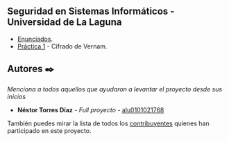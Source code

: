 ## Seguridad en Sistemas Informáticos - Universidad de La Laguna
* [Enunciados]().
* [Práctica 1](https://github.com/alu0101021768/SSI-/tree/master/P1) - Cifrado de Vernam.


## Autores ✒️

_Menciona a todos aquellos que ayudaron a levantar el proyecto desde sus inicios_

* **Néstor Torres Díaz** - *Full proyecto* - [alu0101021768](https://github.com/alu0101021768)

También puedes mirar la lista de todos los [contribuyentes](https://github.com/your/project/contributors) quíenes han participado en este proyecto.

